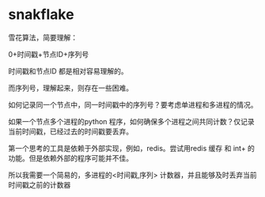 # snakflake

雪花算法，简要理解：

0+时间戳+节点ID+序列号

时间戳和节点ID 都是相对容易理解的。

而序列号，理解起来，则存在一些困难。

如何记录同一个节点中，同一时间戳中的序列号？要考虑单进程和多进程的情况。

如果一个节点多个进程的python 程序，如何确保多个进程之间共同计数？仅记录当前时间戳，已经过去的时间戳要丢弃。

第一个思考的工具是依赖于外部实现，例如，redis。尝试用redis 缓存 和  int+ 的功能。但是依赖外部的程序可能并不佳。

所以我需要一个简易的，多进程的<时间戳,序列> 计数器，并且能够及时丢弃当前时间戳之前的计数器




